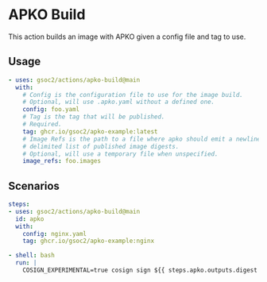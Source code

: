 # APKO Build

This action builds an image with APKO given a config file and tag to use.

## Usage

```yaml
- uses: gsoc2/actions/apko-build@main
  with:
    # Config is the configuration file to use for the image build.
    # Optional, will use .apko.yaml without a defined one.
    config: foo.yaml
    # Tag is the tag that will be published.
    # Required.
    tag: ghcr.io/gsoc2/apko-example:latest
    # Image Refs is the path to a file where apko should emit a newline
    # delimited list of published image digests.
    # Optional, will use a temporary file when unspecified.
    image_refs: foo.images
```

## Scenarios

```yaml
steps:
- uses: gsoc2/actions/apko-build@main
  id: apko
  with:
    config: nginx.yaml
    tag: ghcr.io/gsoc2/apko-example:nginx

- shell: bash
  run: |
    COSIGN_EXPERIMENTAL=true cosign sign ${{ steps.apko.outputs.digest }}
```
